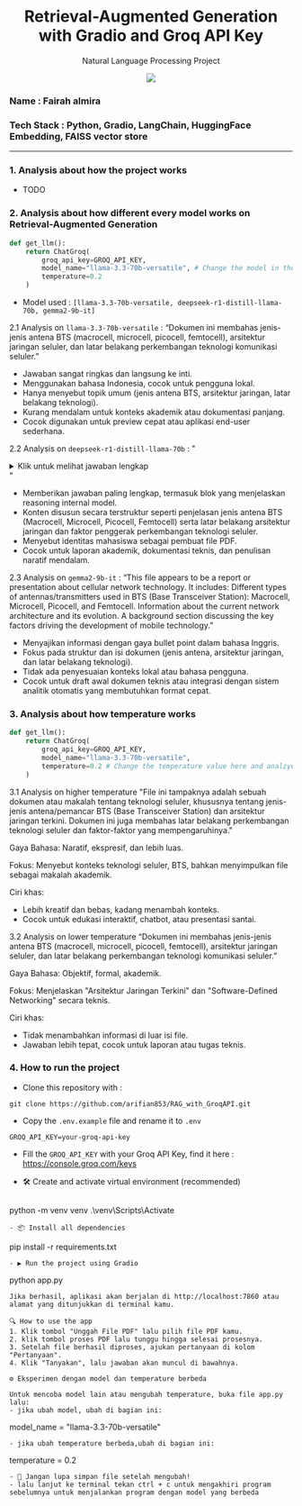 <h1 align="center"> Retrieval-Augmented Generation with Gradio and Groq API Key</h1>
<p align="center"> Natural Language Processing Project</p>

<div align="center">

<img src="https://img.shields.io/badge/python-3670A0?style=for-the-badge&logo=python&logoColor=ffdd54">

</div>

### Name : Fairah almira
### Tech Stack : Python, Gradio, LangChain, HuggingFace Embedding, FAISS vector store

---

### 1. Analysis about how the project works
- TODO

### 2. Analysis about how different every model works on Retrieval-Augmented Generation

```python
def get_llm():
    return ChatGroq(
        groq_api_key=GROQ_API_KEY,
        model_name="llama-3.3-70b-versatile", # Change the model in the code
        temperature=0.2
    )
```
- Model used : ```[llama-3.3-70b-versatile, deepseek-r1-distill-llama-70b, gemma2-9b-it]```

2.1 Analysis on ```llama-3.3-70b-versatile``` : 
“Dokumen ini membahas jenis-jenis antena BTS (macrocell, microcell, picocell, femtocell), arsitektur jaringan seluler, dan latar belakang perkembangan teknologi komunikasi seluler.”

- Jawaban sangat ringkas dan langsung ke inti.
- Menggunakan bahasa Indonesia, cocok untuk pengguna lokal.
- Hanya menyebut topik umum (jenis antena BTS, arsitektur jaringan, latar belakang teknologi).
- Kurang mendalam untuk konteks akademik atau dokumentasi panjang.
- Cocok digunakan untuk preview cepat atau aplikasi end-user sederhana.

2.2 Analysis on ```deepseek-r1-distill-llama-70b``` : 
"<details> <summary>Klik untuk melihat jawaban lengkap</summary> <pre> <think> Okay, so the user is asking about a file, but they didn't specify which one... </think> File ini tampaknya adalah dokumen yang membahas tentang jenis-jenis antena atau pemancar BTS (Base Transceiver Station) dan perkembangan arsitektur jaringan terkini dalam teknologi seluler. Berikut adalah ringkasan dari konten yang ada dalam file tersebut: 1. Jenis-Jenis Antena/Pemancar BTS: - Macrocell: Jangkauan beberapa kilometer, biasanya dipasang di menara tinggi untuk cakupan luas. - Microcell: Jangkauan ratusan meter, digunakan di area padat seperti mall atau jalan perkotaan. - Picocell: Jangkauan puluhan meter, dipasang di dalam gedung untuk memperbaiki sinyal indoor. - Femtocell: Jangkauan sangat terbatas, digunakan untuk memperkuat sinyal di rumah atau ruangan kecil. 2. Arsitektur Jaringan Terkini: - Membahas kebutuhan komunikasi bergerak, keterbatasan teknologi telepon tetap, inovasi radio & digitalisasi sinyal, serta peningkatan permintaan data. File ini kemungkinan besar merupakan bahan presentasi akademik oleh kelompok mahasiswa: - Muhammad Aditya Pratama (2022610024) - Sapta Eka Putra (2022610044) </pre> </details>"

- Memberikan jawaban paling lengkap, termasuk blok <think> yang menjelaskan reasoning internal model.
- Konten disusun secara terstruktur seperti penjelasan jenis antena BTS (Macrocell, Microcell, Picocell, Femtocell) serta latar belakang arsitektur jaringan dan faktor penggerak perkembangan teknologi seluler.
- Menyebut identitas mahasiswa sebagai pembuat file PDF.
- Cocok untuk laporan akademik, dokumentasi teknis, dan penulisan naratif mendalam.

2.3 Analysis on ```gemma2-9b-it``` : 
“This file appears to be a report or presentation about cellular network technology.
It includes:
Different types of antennas/transmitters used in BTS (Base Transceiver Station): Macrocell, Microcell, Picocell, and Femtocell.
Information about the current network architecture and its evolution.
A background section discussing the key factors driving the development of mobile technology.”

- Menyajikan informasi dengan gaya bullet point dalam bahasa Inggris.
- Fokus pada struktur dan isi dokumen (jenis antena, arsitektur jaringan, dan latar belakang teknologi).
- Tidak ada penyesuaian konteks lokal atau bahasa pengguna.
- Cocok untuk draft awal dokumen teknis atau integrasi dengan sistem analitik otomatis yang membutuhkan format cepat.

### 3. Analysis about how temperature works

```python
def get_llm():
    return ChatGroq(
        groq_api_key=GROQ_API_KEY,
        model_name="llama-3.3-70b-versatile",
        temperature=0.2 # Change the temperature value here and analzye
    )
```

3.1 Analysis on higher temperature 
"File ini tampaknya adalah sebuah dokumen atau makalah tentang teknologi seluler, khususnya tentang jenis-jenis antena/pemancar BTS (Base Transceiver Station) dan arsitektur jaringan terkini. Dokumen ini juga membahas latar belakang perkembangan teknologi seluler dan faktor-faktor yang mempengaruhinya."

Gaya Bahasa: Naratif, ekspresif, dan lebih luas.

Fokus: Menyebut konteks teknologi seluler, BTS, bahkan menyimpulkan file sebagai makalah akademik.

Ciri khas:
- Lebih kreatif dan bebas, kadang menambah konteks.
- Cocok untuk edukasi interaktif, chatbot, atau presentasi santai.

3.2 Analysis on lower temperature
“Dokumen ini membahas jenis-jenis antena BTS (macrocell, microcell, picocell, femtocell), arsitektur jaringan seluler, dan latar belakang perkembangan teknologi komunikasi seluler.”

Gaya Bahasa: Objektif, formal, akademik.

Fokus: Menjelaskan "Arsitektur Jaringan Terkini" dan "Software-Defined Networking" secara teknis.

Ciri khas:
- Tidak menambahkan informasi di luar isi file.
- Jawaban lebih tepat, cocok untuk laporan atau tugas teknis.

### 4. How to run the project

- Clone this repository with : 

```git
git clone https://github.com/arifian853/RAG_with_GroqAPI.git
```

- Copy the ```.env.example``` file and rename it to ```.env```

```
GROQ_API_KEY=your-groq-api-key
```

- Fill the ```GROQ_API_KEY``` with your Groq API Key, find it here : https://console.groq.com/keys

- 🛠️ Create and activate virtual environment (recommended)
  ```
python -m venv venv
.\venv\Scripts\Activate
```
- 📦 Install all dependencies
```
pip install -r requirements.txt

```
- ▶️ Run the project using Gradio
```
python app.py

```
Jika berhasil, aplikasi akan berjalan di http://localhost:7860 atau alamat yang ditunjukkan di terminal kamu.

🔍 How to use the app
1. Klik tombol "Unggah File PDF" lalu pilih file PDF kamu.
2. klik tombol proses PDF lalu tunggu hingga selesai prosesnya.
3. Setelah file berhasil diproses, ajukan pertanyaan di kolom "Pertanyaan".
4. Klik "Tanyakan", lalu jawaban akan muncul di bawahnya.

⚙️ Eksperimen dengan model dan temperature berbeda

Untuk mencoba model lain atau mengubah temperature, buka file app.py lalu:
- jika ubah model, ubah di bagian ini:
```
model_name = "llama-3.3-70b-versatile"

```
- jika ubah temperature berbeda,ubah di bagian ini:
 ```
temperature = 0.2

```
- 💾 Jangan lupa simpan file setelah mengubah!
- lalu lanjut ke terminal tekan ctrl + c untuk mengakhiri program sebelumnya untuk menjalankan program dengan model yang berbeda

